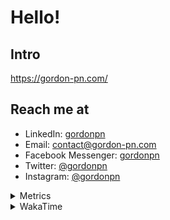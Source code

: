 # Hello!

## Intro

<https://gordon-pn.com/>

## Reach me at

- LinkedIn: [gordonpn](https://www.linkedin.com/in/gordonpn/)
- Email: [contact@gordon-pn.com](mailto:contact@gordon-pn.com)
- Facebook Messenger: [gordonpn](https://www.messenger.com/t/Gordonpn)
- Twitter: [@gordonpn](https://twitter.com/Gordonpn)
- Instagram: [@gordonpn](https://www.instagram.com/gordonpn/)

<details>
  <summary>Metrics</summary>

  <img align="center" src="https://github.com/gordonpn/gordonpn/blob/master/github-metrics.svg" alt="GitHub Metrics">

</details>

<details>
  <summary>WakaTime</summary>

  <!--START_SECTION:waka-->
📊 **This Week I Spent My Time On** 

```text
💬 Programming Languages: 
Other                    34 hrs 45 mins      ████████████████████████░   97.50 % 
Java                     39 mins             ░░░░░░░░░░░░░░░░░░░░░░░░░   01.85 % 
XML                      4 mins              ░░░░░░░░░░░░░░░░░░░░░░░░░   00.22 % 
Bash                     4 mins              ░░░░░░░░░░░░░░░░░░░░░░░░░   00.20 % 
TypeScript               2 mins              ░░░░░░░░░░░░░░░░░░░░░░░░░   00.14 % 

🔥 Editors: 
Chrome                   21 hrs 44 mins      ███████████████░░░░░░░░░░   60.99 % 
Slack                    3 hrs 29 mins       ██░░░░░░░░░░░░░░░░░░░░░░░   09.81 % 
Firefox                  3 hrs 15 mins       ██░░░░░░░░░░░░░░░░░░░░░░░   09.16 % 
iTerm2                   2 hrs 3 mins        █░░░░░░░░░░░░░░░░░░░░░░░░   05.78 % 
Messages                 2 hrs 2 mins        █░░░░░░░░░░░░░░░░░░░░░░░░   05.71 % 
```


 Last Updated on 08/09/2025 10:27:05 UTC
<!--END_SECTION:waka-->
</details>
